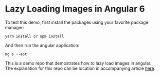 # Lazy Loading Images in Angular 6

To test this demo, first install the packages using your favorite package manager:

`yarn install or npm install`

And then run the angular application:

`ng s --aot`

This is a demo repo that demostrates how to lazy load images in angular. The explanation for this repo can be location in accompanying article [here](https://theinfogrid.com/tech/developers/angular/lazy-loading-images-angular-6/).
